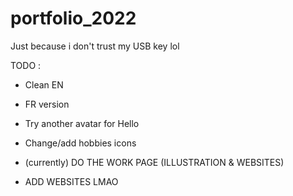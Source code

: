 # portfolio_2022
Just because i don't trust my USB key lol

TODO :
- Clean EN
- FR version
- Try another avatar for Hello
- Change/add hobbies icons

- (currently) DO THE WORK PAGE (ILLUSTRATION & WEBSITES)
- ADD WEBSITES LMAO